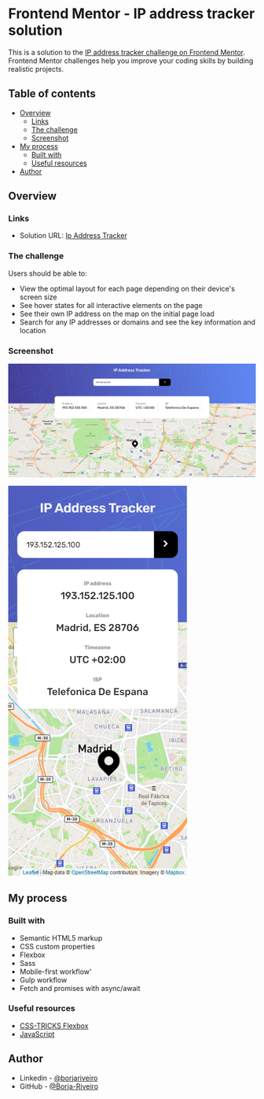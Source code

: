 # Frontend Mentor - IP address tracker solution

This is a solution to the [IP address tracker challenge on Frontend Mentor](https://www.frontendmentor.io/challenges/ip-address-tracker-I8-0yYAH0). Frontend Mentor challenges help you improve your coding skills by building realistic projects.

## Table of contents

- [Overview](#overview)
  - [Links](#links)
  - [The challenge](#the-challenge)
  - [Screenshot](#screenshot)
- [My process](#my-process)
  - [Built with](#built-with)
  - [Useful resources](#useful-resources)
- [Author](#author)

## Overview

### Links

- Solution URL: [Ip Address Tracker](https://ip-address-tracker-borja.netlify.app/)

### The challenge

Users should be able to:

- View the optimal layout for each page depending on their device's screen size
- See hover states for all interactive elements on the page
- See their own IP address on the map on the initial page load
- Search for any IP addresses or domains and see the key information and location

### Screenshot

![Desktop](public/images/desktop-screenshot.png)

![Mobile](public/images/mobile-screenshot.png)

## My process

### Built with

- Semantic HTML5 markup
- CSS custom properties
- Flexbox
- Sass
- Mobile-first workflow'
- Gulp workflow
- Fetch and promises with async/await

### Useful resources

- [CSS-TRICKS Flexbox](https://css-tricks.com/snippets/css/a-guide-to-flexbox/)
- [JavaScript](https://es.javascript.info/)

## Author

- Linkedin - [@borjariveiro](linkedin.com/in/borjariveiro)
- GitHub - [@Borja-Riveiro](https://github.com/Borja-Riveiro)
